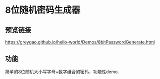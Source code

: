 # 8位随机密码生成器
## 预览链接
https://greygao.github.io/hello-world/Demos/8bitPasswordGenerate.html
## 功能
简单的8位随机大小写字母+数字组合的密码，功能性demo.
